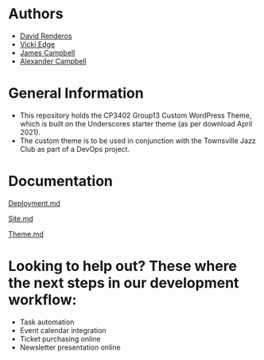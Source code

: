 # Authors
- [David Renderos](https://github.com/davidrenderos)
- [Vicki Edge](https://github.com/vickiedge)
- [James Campbell](https://github.com/jc261936)
- [Alexander Campbell](https://github.com/AlexCampbellJCU)

# General Information
 - This repository holds the CP3402 Group13 Custom WordPress Theme, which is built on the Underscores starter theme (as per download April 2021).
 - The custom theme is to be used in conjunction with the Townsville Jazz Club as part of a DevOps project. 

# Documentation
[Deployment.md](https://github.com/cp3402-students/cp3402-2021-site-cp3402-2021-team13/blob/main/deployment.md)

[Site.md](https://github.com/cp3402-students/cp3402-2021-site-cp3402-2021-team13/blob/main/site.md)

[Theme.md](https://github.com/cp3402-students/cp3402-2021-site-cp3402-2021-team13/blob/main/theme.md)


# Looking to help out? These where the next steps in our development workflow:
- Task automation 
- Event calendar integration
- Ticket purchasing online
- Newsletter presentation online


